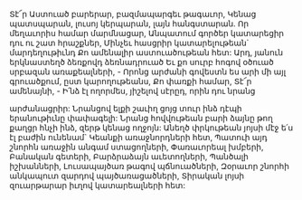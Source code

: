 
Տէ՜ր Աստուած բարերար, բազմապարգեւ
թագաւոր,
Կենաց պատսպարան, լուսոյ կերպարան, լայն
հանգստարան.
Որ մեղաւորիս համար մարմնացար,
Անպատում գործեր կատարեցիր դու ու շատ
հրաշքներ,
Մինչեւ հասցրիր կատարելութեան`
մարդեղութիւնդ
Քո ամենալիր աստուածութեան հետ:
Արդ, յանուն երկնաստեղծ ձեռքովդ ձեռնադրուած
Եւ քո սուրբ հոգով օծուած սրբազան
առաքեալների, -
Որոնց արժանի գովեստն ես արի մի այլ
գրուածքում, ըստ կարողութեանս,
Քո փառքի համար, Տէ՜ր ամենայնի, -
Ի՛նձ էլ ողորմես, յիշելով սէրըդ, որին դու նրանց


արժանացրիր:
Նրանցով ելքի շաւիղ ցոյց տուր ինձ դէպի
երանութիւնը փափագելի:
Նրանց հովվութեան բարի ձայնը թող քաղցր հնչի
ինձ, զերթ կենաց ողջոյն:
Անեղծ փրկութեան յոյսի մէջ ե՛ս էլ բաժին
ունենամ`
Կեանքի առաջնորդների հետ,
Պատուի այդ շնորհն առաջին անգամ
ստացողների,
Փառաւորեալ խմբերի,
Բանական գետերի,
Բարձրաձայն աւետողների,
Պանծալի իշխանների,
Լուսապայծառ թագով պճնուածների,
Զօրաւոր շնորհի անկապուտ զարդով
պայծառացածների,
Տիրական լոյսի զուարթարար իւղով
կատարեալների հետ:
